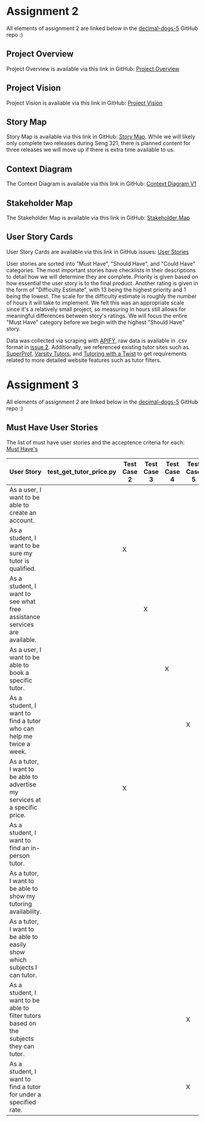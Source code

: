 # Assignment 2
All elements of assignment 2 are linked below in the [decimal-dogs-5](https://github.com/uvic-seng321/project-decimal-dogs-5) GitHub repo :)
## Project Overview
Project Overview is available via this link in GitHub: [Project Overview](https://github.com/uvic-seng321/project-decimal-dogs-5/blob/main/ProjectOverview.md)

## Project Vision
Project Vision is available via this link in GitHub: [Project Vision](https://github.com/uvic-seng321/project-decimal-dogs-5/blob/main/ProjectVision.md)

## Story Map
Story Map is available via this link in GitHub: [Story Map](https://github.com/uvic-seng321/project-decimal-dogs-5/blob/main/UserStoryMap2.png). While we will likely only complete two releases during Seng 321, there is planned content for three releases we will move up if there is extra time available to us.

## Context Diagram
The Context Diagram is available via this link in GitHub: [Context Diagram V1](https://github.com/uvic-seng321/project-decimal-dogs-5/blob/main/Context%20Diagram%20V1.png)

## Stakeholder Map
The Stakeholder Map is available via this link in GitHub: [Stakeholder Map](https://github.com/uvic-seng321/project-decimal-dogs-5/blob/main/User%20stakeholder%20map%20-%20SENG321.png)

## User Story Cards
User Story Cards are available via this link in GitHub issues: [User Stories](https://github.com/orgs/uvic-seng321/projects/9/views/3)

User stories are sorted into "Must Have", "Should Have", and "Could Have" categories. The most important stories have checklists in their descriptions to detail how we will determine they are complete. Priority is given based on how essential the user story is to the final product. Another rating is given in the form of "Difficulty Estimate", with 13 being the highest priority and 1 being the lowest. The scale for the difficulty estimate is roughly the number of hours it will take to implement. We felt this was an appropriate scale since it's a relatively small project, so measuring in hours still allows for meaningful differences between story's ratings. We will focus the entire "Must Have" category before we begin with the highest "Should Have" story.

Data was collected via scraping with [APIFY](https://apify.com/), raw data is available in .csv format in [issue 2](https://github.com/uvic-seng321/project-decimal-dogs-5/issues/2). Additionally, we referenced existing tutor sites such as [SuperProf](https://www.superprof.ca/lessons/all-tutors/victoria/), [Varsity Tutors](https://www.varsitytutors.com/ca/tutoring-victoria), and [Tutoring with a Twist](https://tutoringwithatwist.ca/victoria-tutoring/) to get requirements related to more detailed website features such as tutor filters.

# Assignment 3
All elements of assignment 2 are linked below in the [decimal-dogs-5](https://github.com/uvic-seng321/project-decimal-dogs-5) GitHub repo :)

## Must Have User Stories
The list of must have user stories and the acceptence criteria for each: [Must Have's](https://github.com/uvic-seng321/project-decimal-dogs-5/labels/Must%20have)

| User Story                                                  | test_get_tutor_price.py                                                  | Test Case 2                                                  | Test Case 3                                                  | Test Case 4                                                  | Test Case 5                                                  |
| ------------------------------------------------------------ | ------------------------------------------------------------ | ------------------------------------------------------------ | ------------------------------------------------------------ | ------------------------------------------------------------ | ------------------------------------------------------------ |
| As a user, I want to be able to create an account.           |                                                              |                                                              |                                                              |                                                              |                                                              |
| As a student, I want to be sure my tutor is qualified.       |                                                              | X                                                            |                                                              |                                                              |                                                              |
| As a student, I want to see what free assistance services are available. |                                                              |                                                              | X                                                            |                                                              |                                                              |
| As a user, I want to be able to book a specific tutor.       |                                                              |                                                              |                                                              | X                                                            |                                                              |
| As a student, I want to find a tutor who can help me twice a week. |                                                              |                                                              |                                                              |                                                              | X                                                            |
| As a tutor, I want to be able to advertise my services at a specific price. |                                                              | X                                                            |                                                              |                                                              |                                                              |
| As a student, I want to find an in-person tutor.             |                                                              |                                                              |                                                              |                                                              |                                                              |
| As a tutor, I want to be able to show my tutoring availability. |                                                              |                                                              |                                                              |                                                              |                                                              |
| As a tutor, I want to be able to easily show which subjects I can tutor. |                                                              |                                                              |                                                              |                                                              |                                                              |
| As a student, I want to be able to filter tutors based on the subjects they can tutor. |                                                              |                                                              |                                                              |                                                              | X                                                            |
| As a student, I want to find a tutor for under a specified rate. |                                                              |                                                              |                                                              |                                                              | X                                                            |
